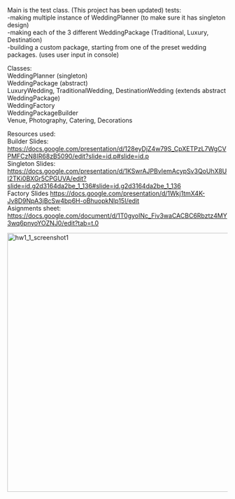 Main is the test class.  (This project has been updated)
tests:  
-making multiple instance of WeddingPlanner (to make sure it has singleton design)  
-making each of the 3 different WeddingPackage (Traditional, Luxury, Destination)  
-building a custom package, starting from one of the preset wedding packages. (uses user input in console)  

Classes:  
WeddingPlanner (singleton)  
WeddingPackage (abstract)  
LuxuryWedding, TraditionalWedding, DestinationWedding (extends abstract WeddingPackage)  
WeddingFactory  
WeddingPackageBuilder  
Venue, Photography, Catering, Decorations  
  
Resources used:  
Builder Slides: https://docs.google.com/presentation/d/128eyDjZ4w79S_CpXETPzL7WgCVPMFCzN8IR68zB5090/edit?slide=id.p#slide=id.p  
Singleton Slides: https://docs.google.com/presentation/d/1KSwrAJPBvIemAcypSv3QoUhX8UI2TKi0BXGr5CPGUVA/edit?slide=id.g2d3164da2be_1_136#slide=id.g2d3164da2be_1_136  
Factory Slides  https://docs.google.com/presentation/d/1Wkj1tmX4K-Jv8D9NpA3jBcSw4bp6H-oBhuopkNIp15I/edit  
Asignments sheet: https://docs.google.com/document/d/1T0gyoINc_Fiv3waCACBC6Rbztz4MY3wq6pnyoYOZNJ0/edit?tab=t.0 

<img width="1392" height="592" alt="hw1_1_screenshot1" src="https://github.com/user-attachments/assets/8de1744c-3cd2-4c16-90d3-1e4a9d085549" />

